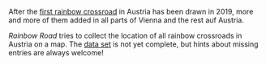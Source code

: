 After the [first rainbow crossroad](https://www.ggg.at/2019/06/06/wien-bekommt-seinen-ersten-regenbogen-zebrastreifen/) in Austria has been drawn in 2019, more and more of them added in all parts of Vienna and the rest auf Austria.

*Rainbow Road* tries to collect the location of all rainbow crossroads in Austria on a map. The [data set](https://github.com/Findus23/RainbowRoad/tree/main/data) is not yet complete, but hints about missing entries are always welcome!
